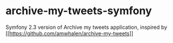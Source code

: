 archive-my-tweets-symfony
=========================

Symfony 2.3 version of Archive my tweets application, inspired by [[https://github.com/amwhalen/archive-my-tweets]]
